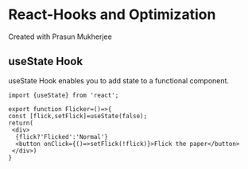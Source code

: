 # React-Hooks and Optimization

Created with Prasun Mukherjee

## useState Hook

useState Hook enables you to add state to a functional component.
```
import {useState} from 'react';

export function Flicker=()=>{
const [flick,setFlick]=useState(false);
return(
 <div>
  {flick?'Flicked':'Normal'}
  <button onClick={()=>setFlick(!flick)}>Flick the paper</button>
 </div>)
}
```


